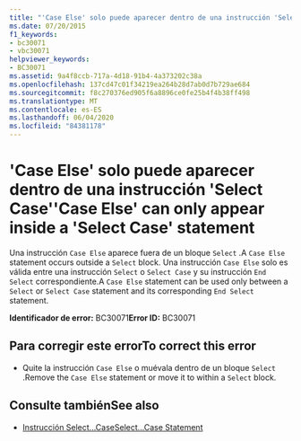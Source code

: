 ```yaml
---
title: "'Case Else' solo puede aparecer dentro de una instrucción 'Select Case'"
ms.date: 07/20/2015
f1_keywords:
- bc30071
- vbc30071
helpviewer_keywords:
- BC30071
ms.assetid: 9a4f8ccb-717a-4d18-91b4-4a373202c38a
ms.openlocfilehash: 137cd47c01f34219ea264b28d7ab0d7b729ae684
ms.sourcegitcommit: f8c270376ed905f6a8896ce0fe25b4f4b38ff498
ms.translationtype: MT
ms.contentlocale: es-ES
ms.lasthandoff: 06/04/2020
ms.locfileid: "84381178"
---
```

# <a name="case-else-can-only-appear-inside-a-select-case-statement"></a><span data-ttu-id="e4043-102">'Case Else' solo puede aparecer dentro de una instrucción 'Select Case'</span><span class="sxs-lookup"><span data-stu-id="e4043-102">'Case Else' can only appear inside a 'Select Case' statement</span></span>
<span data-ttu-id="e4043-103">Una instrucción `Case Else` aparece fuera de un bloque `Select` .</span><span class="sxs-lookup"><span data-stu-id="e4043-103">A `Case Else` statement occurs outside a `Select` block.</span></span> <span data-ttu-id="e4043-104">Una instrucción `Case Else` solo es válida entre una instrucción `Select` o `Select Case` y su instrucción `End Select` correspondiente.</span><span class="sxs-lookup"><span data-stu-id="e4043-104">A `Case Else` statement can be used only between a `Select` or `Select Case` statement and its corresponding `End Select` statement.</span></span>  
  
 <span data-ttu-id="e4043-105">**Identificador de error:** BC30071</span><span class="sxs-lookup"><span data-stu-id="e4043-105">**Error ID:** BC30071</span></span>  
  
## <a name="to-correct-this-error"></a><span data-ttu-id="e4043-106">Para corregir este error</span><span class="sxs-lookup"><span data-stu-id="e4043-106">To correct this error</span></span>  
  
- <span data-ttu-id="e4043-107">Quite la instrucción `Case Else` o muévala dentro de un bloque `Select` .</span><span class="sxs-lookup"><span data-stu-id="e4043-107">Remove the `Case Else` statement or move it to within a `Select` block.</span></span>  
  
## <a name="see-also"></a><span data-ttu-id="e4043-108">Consulte también</span><span class="sxs-lookup"><span data-stu-id="e4043-108">See also</span></span>

- [<span data-ttu-id="e4043-109">Instrucción Select...Case</span><span class="sxs-lookup"><span data-stu-id="e4043-109">Select...Case Statement</span></span>](../language-reference/statements/select-case-statement.md)
